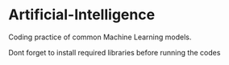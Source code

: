 # Artificial-Intelligence
Coding practice of common Machine Learning models. 

Dont forget to install required libraries before running the codes
